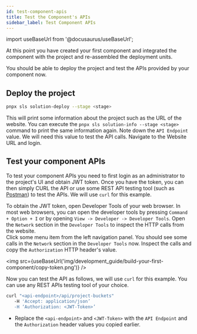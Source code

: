 ```yaml
---
id: test-component-apis
title: Test the Component's APIs
sidebar_label: Test Component APIs
---
```


import useBaseUrl from '@docusaurus/useBaseUrl';

At this point you have created your first component and integrated the component with the project and re-assembled
the deployment units.

You should be able to deploy the project and test the APIs provided by your component now.

## Deploy the project

```bash
pnpx sls solution-deploy --stage <stage>
```

This will print some information about the project such as the URL of the website.
You can execute the `pnpx sls solution-info --stage <stage>` command to print the same information again.
Note down the `API Endpoint` value. We will need this value to test the API calls.
Navigate to the Website URL and login.

## Test your component APIs

To test your component APIs you need to first login as an administrator to the project's UI and obtain JWT token.
Once you have the token, you can then simply CURL the API or use some REST API testing tool
(such as [Postman](https://www.postman.com/)) to test the APIs. We will use `curl` for this example.

To obtain the JWT token, open Developer Tools of your web browser.
In most web browsers, you can open the developer tools by pressing `Command + Option + I` or by opening `View -> Developer -> Developer Tools`.
Open the `Network` section in the `Developer Tools` to inspect the HTTP calls from the website.  
Click some menu item from the left navigation panel. You should see some calls in the `Network` section in the `Developer Tools` now.
Inspect the calls and copy the `Authorization` HTTP header's value.

<img src={useBaseUrl('img/development_guide/build-your-first-component/copy-token.png')} />

Now you can test the API as follows, we will use `curl` for this example.
You can use any REST APIs testing tool of your choice.

```bash
curl "<api-endpoint>/api/project-buckets"
   -H 'Accept: application/json’
   -H ‘Authorization: <JWT-Token>’
```

- Replace the `<api-endpoint>` and `<JWT-Token>` with the `API Endpoint` and the `Authorization` header values you copied earlier.
